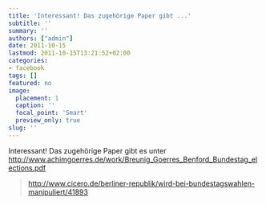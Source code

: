```yaml
---
title: 'Interessant! Das zugehörige Paper gibt ...'
subtitle: ''
summary: ''
authors: ["admin"]
date: 2011-10-15
lastmod: 2011-10-15T13:21:52+02:00
categories:
- facebook
tags: []
featured: no
image:
  placement: 1
  caption: ''
  focal_point: 'Smart'
  preview_only: true
slug: ''
---
```

Interessant! Das zugehörige Paper gibt es unter http://www.achimgoerres.de/work/Breunig_Goerres_Benford_Bundestag_elections.pdf
> http://www.cicero.de/berliner-republik/wird-bei-bundestagswahlen-manipuliert/41893

